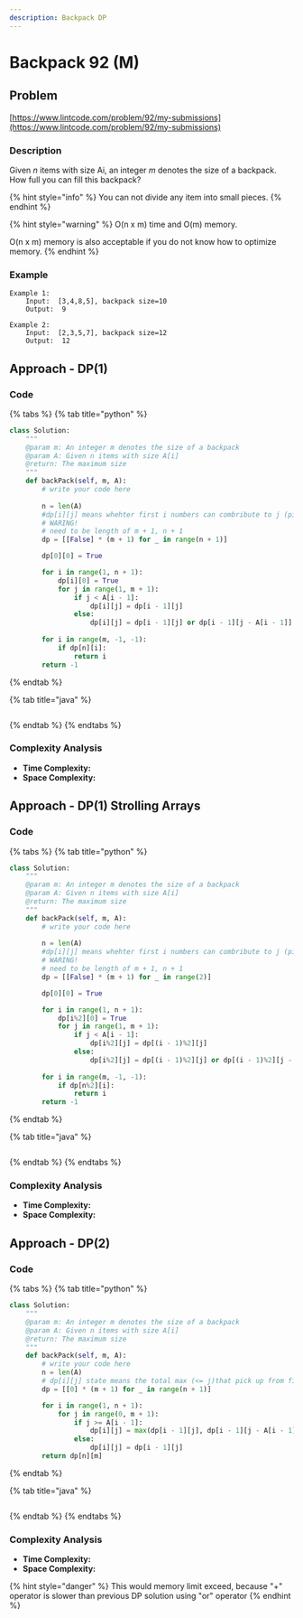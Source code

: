 ```yaml
---
description: Backpack DP
---
```


# Backpack 92 (M)

## Problem

[https://www.lintcode.com/problem/92/my-submissions](https://www.lintcode.com/problem/92/my-submissions)

### Description

Given _n_ items with size Ai, an integer _m_ denotes the size of a backpack. How full you can fill this backpack?

{% hint style="info" %}
You can not divide any item into small pieces.
{% endhint %}

{% hint style="warning" %}
O(n x m) time and O(m) memory.

O(n x m) memory is also acceptable if you do not know how to optimize memory.
{% endhint %}

### Example

```
Example 1:
	Input:  [3,4,8,5], backpack size=10
	Output:  9

Example 2:
	Input:  [2,3,5,7], backpack size=12
	Output:  12
```

## Approach - DP(1)

### Code

{% tabs %}
{% tab title="python" %}
```python
class Solution:
    """
    @param m: An integer m denotes the size of a backpack
    @param A: Given n items with size A[i]
    @return: The maximum size
    """
    def backPack(self, m, A):
        # write your code here
        
        n = len(A)
        #dp[i][j] means whehter first i numbers can combribute to j (pick several among them)
        # WARING!
        # need to be length of m + 1, n + 1
        dp = [[False] * (m + 1) for _ in range(n + 1)]

        dp[0][0] = True

        for i in range(1, n + 1):
            dp[i][0] = True
            for j in range(1, m + 1):
                if j < A[i - 1]:
                    dp[i][j] = dp[i - 1][j]
                else:
                    dp[i][j] = dp[i - 1][j] or dp[i - 1][j - A[i - 1]]
        
        for i in range(m, -1, -1):
            if dp[n][i]:
                return i
        return -1
```
{% endtab %}

{% tab title="java" %}
```
```
{% endtab %}
{% endtabs %}

### Complexity Analysis

* **Time Complexity:**
* **Space Complexity:**



## Approach - DP(1) Strolling Arrays

### Code

{% tabs %}
{% tab title="python" %}
```python
class Solution:
    """
    @param m: An integer m denotes the size of a backpack
    @param A: Given n items with size A[i]
    @return: The maximum size
    """
    def backPack(self, m, A):
        # write your code here
        
        n = len(A)
        #dp[i][j] means whehter first i numbers can combribute to j (pick several among them)
        # WARING!
        # need to be length of m + 1, n + 1
        dp = [[False] * (m + 1) for _ in range(2)]

        dp[0][0] = True

        for i in range(1, n + 1):
            dp[i%2][0] = True
            for j in range(1, m + 1):
                if j < A[i - 1]:
                    dp[i%2][j] = dp[(i - 1)%2][j]
                else:
                    dp[i%2][j] = dp[(i - 1)%2][j] or dp[(i - 1)%2][j - A[i - 1]]
        
        for i in range(m, -1, -1):
            if dp[n%2][i]:
                return i
        return -1
```
{% endtab %}

{% tab title="java" %}
```
```
{% endtab %}
{% endtabs %}

### Complexity Analysis

* **Time Complexity:**
* **Space Complexity:**

## Approach - DP(2)

### Code

{% tabs %}
{% tab title="python" %}
```python
class Solution:
    """
    @param m: An integer m denotes the size of a backpack
    @param A: Given n items with size A[i]
    @return: The maximum size
    """
    def backPack(self, m, A):
        # write your code here
        n = len(A)
        # dp[i][j] state means the total max (<= j)that pick up from first i numbers 
        dp = [[0] * (m + 1) for _ in range(n + 1)]

        for i in range(1, n + 1):
            for j in range(0, m + 1):
                if j >= A[i - 1]:
                    dp[i][j] = max(dp[i - 1][j], dp[i - 1][j - A[i - 1]] + A[i - 1])
                else:
                    dp[i][j] = dp[i - 1][j]
        return dp[n][m]
```
{% endtab %}

{% tab title="java" %}
```
```
{% endtab %}
{% endtabs %}

### Complexity Analysis

* **Time Complexity:**
* **Space Complexity:**

{% hint style="danger" %}
This would memory limit exceed, because "+" operator is slower than previous DP solution using "or" operator
{% endhint %}
